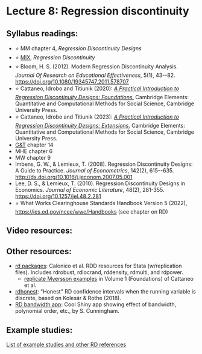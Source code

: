 # Lecture 8: Regression discontinuity


## Syllabus readings:

* ⭐ MM chapter 4, *Regression Discontinuity Designs*
* ⭐ [MIX](https://mixtape.scunning.com/), *Regression Discontinuity*
* ⭐ Bloom, H. S. (2012). Modern Regression Discontinuity Analysis. *Journal Of Research on Educational Effectiveness*, 5(1), 43--82. https://doi.org/10.1080/19345747.2011.578707
* ⭐ Cattaneo, Idrobo and Titiunik (2020): [*A Practical Introduction to Regression Discontinuity Designs: Foundations.*](https://rdpackages.github.io/references/Cattaneo-Idrobo-Titiunik_2020_CUP.pdf) Cambridge Elements: Quantitative and Computational Methods for Social Science, Cambridge University Press.
* ⭐ Cattaneo, Idrobo and Titiunik (2023): [*A Practical Introduction to Regression Discontinuity Designs: Extensions.*](https://rdpackages.github.io/references/Cattaneo-Idrobo-Titiunik_2023_CUP.pdf)
Cambridge Elements: Quantitative and Computational Methods for Social Science, Cambridge University Press.
* [G&T](https://elibrary.worldbank.org/doi/book/10.1596/978-1-4648-1497-6?chapterTab=true) chapter 14
* MHE chapter 6
* MW chapter 9 
* Imbens, G. W., & Lemieux, T. (2008). Regression Discontinuity Designs: A Guide to Practice. *Journal of Econometrics*, 142(2), 615--635. http://dx.doi.org/10.1016/j.jeconom.2007.05.001
* Lee, D. S., & Lemieux, T. (2010). Regression Discontinuity Designs in Economics. *Journal of Economic Literature*, 48(2), 281-355. https://doi.org/10.1257/jel.48.2.281 
* :star: What Works Clearinghouse Standards Handbook Version 5 (2022), https://ies.ed.gov/ncee/wwc/Handbooks (see chapter on RD)


## Video resources:


## Other resources:

* [rd packages](https://rdpackages.github.io/): Calonico et al. RDD resources for Stata (w/replication files). Includes rdrobust, rdlocrand, rddensity, rdmulti, and rdpower.
  * [replicate Myersson examples](https://github.com/rdpackages-replication/CIT_2020_CUP) in Volume 1 (Foundations) of Cattaneo et al.
* [rdhonest](https://github.com/tbarmstr/RDHonest-vStata): "Honest" RD confidence intervals when the running variable is discrete, based on Kolesár & Rothe (2018).
* [RD bandwidth app](https://mixtape.shinyapps.io/RD-Bandwidth/): Cool Shiny app showing effect of bandwidth, polynomial order, etc., by S. Cunningham.


## Example studies:

[List of example studies and other RD references](https://github.com/spcorcor18/LPO-8852/blob/main/lectures/Lecture%208%20-%20Regression%20discontinuity/Example%20studies%20-%20RDD.md)
